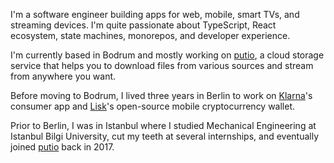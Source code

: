 I'm a software engineer building apps for web, mobile, smart TVs, and streaming devices. I'm quite passionate about TypeScript, React ecosystem, state machines, monorepos, and developer experience.

I'm currently based in Bodrum and mostly working on [putio](https://put.io), a cloud storage service that helps you to download files from various sources and stream from anywhere you want.

Before moving to Bodrum, I lived three years in Berlin to work on [Klarna](https://klarna.com)'s consumer app and [Lisk](https://lisk.io)'s open-source mobile cryptocurrency wallet.

Prior to Berlin, I was in Istanbul where I studied Mechanical Engineering at Istanbul Bilgi University, cut my teeth at several internships, and eventually joined [putio](https://put.io) back in 2017.

